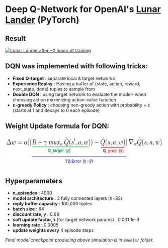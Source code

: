 # Deep Q-Network for OpenAI's [Lunar Lander](https://github.com/openai/gym/blob/master/gym/envs/box2d/lunar_lander.py) (PyTorch)


## Result

[![Lunar Lander after ~2 hours of training](https://yt-embed.herokuapp.com/embed?v=4lU5gFPzzEI)](https://www.youtube.com/watch?v=4lU5gFPzzEI&feature=youtu.be)


## DQN was implemented with following tricks:

* **Fixed Q-target** : separate local & target networks
* **Experience Replay** : Having a buffer of (state, action, reward, next_state, done) tuples to sample from 
* **Double DQN** : using target network to evaluate the model- when choosing action maximizing action-value function 
* **ε-greedy Policy** : choosing non-greedy action with probability = ε (starts at 1 and decays to 0 each episode) 


## Weight Update formula for DQN: 

<p align="center"><img src="assets/formula.png" width = "550" height = "100"></p>


## Hyperparameters

* **n_episodes** : 4000
* **model architecture** : 2 fully connected layers (h=32)
* **reply buffer capacity** : 100,000 tuples
* **batch size** : 64       
* **discount rate, γ** : 0.99    
* **soft update factor, τ** (for target network params) : 0.001 1e-3     
* **learning rate** : 0.0005               
* **update weights every** 4 episode steps 

*Final model checkpoint producing above simulation is in `models/` folder.*
